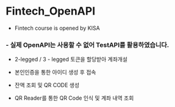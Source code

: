 # Fintech_OpenAPI
- Fintech course is opened by KISA

### - 실제 OpenAPI는 사용할 수 없어 TestAPI를 활용하였습니다.

- 2-legged / 3 - legged 토큰을 할당받아 계좌개설

- 본인인증을 통한 아이디 생성 후 접속

- 잔액 조회 및 QR CODE 생성

- QR Reader를 통한 QR Code 인식 및 계좌 내역 조회
